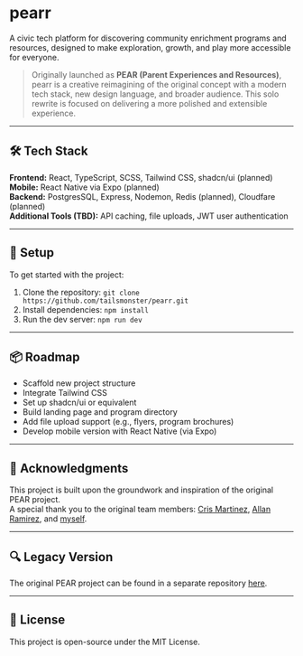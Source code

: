 # pearr

A civic tech platform for discovering community enrichment programs and resources, designed to make exploration, growth, and play more accessible for everyone.

> Originally launched as **PEAR (Parent Experiences and Resources)**, pearr is a creative reimagining of the original concept with a modern tech stack, new design language, and broader audience. This solo rewrite is focused on delivering a more polished and extensible experience.

---

## 🛠️ Tech Stack

**Frontend:** React, TypeScript, SCSS, Tailwind CSS, shadcn/ui (planned)  
**Mobile:** React Native via Expo (planned)  
**Backend:** PostgresSQL, Express, Nodemon, Redis (planned), Cloudfare (planned)  
**Additional Tools (TBD):** API caching, file uploads, JWT user authentication  

---

## 🚀 Setup

To get started with the project:

1.  Clone the repository:
    `git clone https://github.com/tailsmonster/pearr.git`
2.  Install dependencies:
    `npm install`
3.  Run the dev server:
    `npm run dev`

---

## 📦 Roadmap

* Scaffold new project structure
* Integrate Tailwind CSS
* Set up shadcn/ui or equivalent
* Build landing page and program directory
* Add file upload support (e.g., flyers, program brochures)
* Develop mobile version with React Native (via Expo)

---

## 🧾 Acknowledgments

This project is built upon the groundwork and inspiration of the original PEAR project.  
A special thank you to the original team members: [Cris Martinez](https://github.com/CrisM05), [Allan Ramirez](https://github.com/Allancool9), and [myself](https://github.com/tailsmonster).

---

## 🔍 Legacy Version

The original PEAR project can be found in a separate repository [here](https://github.com/NCA-Association/PEAR).

---

## 🧭 License

This project is open-source under the MIT License.
